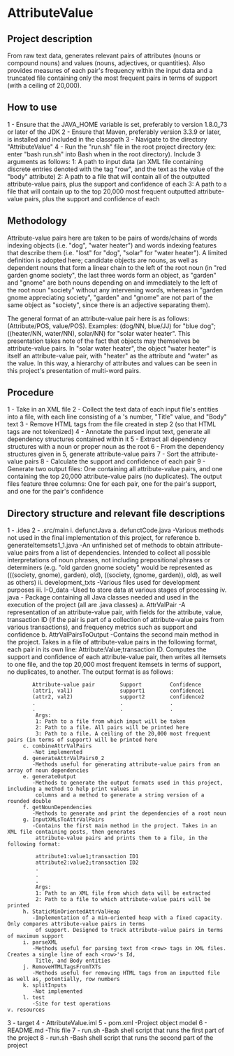# AttributeValue

Project description
--------------------------------------
From raw text data, generates relevant pairs of attributes (nouns or compound nouns) and values (nouns, adjectives, or
quantities). Also provides measures of each pair's frequency within the input data and a truncated file containing only
the most frequent pairs in terms of support (with a ceiling of 20,000).

How to use
--------------------------------------
1 - Ensure that the JAVA_HOME variable is set, preferably to version 1.8.0_73 or later of the JDK
2 - Ensure that Maven, preferably version 3.3.9 or later, is installed and included in the classpath
3 - Navigate to the directory "AttributeValue"
4 - Run the "run.sh" file in the root project directory (ex: enter "bash run.sh" into Bash when in the root directory).
    Include 3 arguments as follows:
    1: A path to input data (an XML file containing discrete entries denoted with the tag "row", and the text as the
       value of the "body" attribute)
    2: A path to a file that will contain all of the outputted attribute-value pairs, plus the support and confidence
       of each
    3: A path to a file that will contain up to the top 20,000 most frequent outputted attribute-value pairs, plus the
       support and confidence of each

Methodology
--------------------------------------
Attribute-value pairs here are taken to be pairs of words/chains of words indexing objects (i.e. "dog", "water heater")
and words indexing features that describe them (i.e. "lost" for "dog", "solar" for "water heater"). A limited definition
is adopted here; candidate objects are nouns, as well as dependent nouns that form a linear chain to the left of the
root noun (in "red garden gnome society", the last three words form an object, as "garden" and "gnome" are both nouns
depending on and immediately to the left of the root noun "society" without any intervening words, whereas in
"garden gnome appreciating society", "garden" and "gnome" are not part of the same object as "society", since there
is an adjective separating them).

The general format of an attribute-value pair here is as follows: (Attribute/POS, value/POS). Examples: (dog/NN, blue/JJ)
for "blue dog"; ((heater/NN, water/NN), solar/NN) for "solar water heater". This presentation takes note of the fact
that objects may themselves be attribute-value pairs. In "solar water heater", the object "water heater" is itself
an attribute-value pair, with "heater" as the attribute and "water" as the value. In this way, a hierarchy of attributes
and values can be seen in this project's presentation of multi-word pairs.

Procedure
--------------------------------------
1 - Take in an XML file
2 - Collect the text data of each input file's <row> entities into a file, with each line
    consisting of a <row>'s number, "Title" value, and "Body" text
3 - Remove HTML tags from the file created in step 2 (so that HTML tags are not
    tokenized)
4 - Annotate the parsed input text, generate all dependency structures contained within it
5 - Extract all dependency structures with a noun or proper noun as the root
6 - From the dependency structures given in 5, generate attribute-value pairs
7 - Sort the attribute-value pairs
8 - Calculate the support and confidence of each pair
9 - Generate two output files: One containing all attribute-value pairs, and one containing the top 20,000 attribute-value
    pairs (no duplicates). The output files feature three columns: One for each pair, one for the pair's support, and
    one for the pair's confidence

Directory structure and relevant file descriptions
--------------------------------------
1 - .idea
2 - .src/main
    i. defunctJava
        a. defunctCode.java
           -Various methods not used in the final implementation of this project, for reference
        b. generateItemsets1_1.java
           -An unfinished set of methods to obtain attribute-value pairs from a list of dependencies. Intended to
            collect all possible interpretations of noun phrases, not including prepositional phrases or determiners
            (e.g. "old garden gnome society" would be represented as (((society, gnome), garden), old),
            ((society, (gnome, garden)), old), as well as others)
    ii. development_txts
        -Various files used for development purposes
    iii. I-O_data
        -Used to store data at various stages of processing
    iv. java
        - Package containing all Java classes needed and used in the execution of the project (all are .java classes)
         a. AttrValPair
            -A representation of an attribute-value pair, with fields for the attribute, value, transaction ID (if the
             pair is part of a collection of attribute-value pairs from various transactions), and frequency metrics
             such as support and confidence
         b. AttrValPairsToOutput
            -Contains the second main method in the project. Takes in a file of attribute-value pairs in the following
            format, each pair in its own line: Attribute:Value;transaction ID. Computes the support and confidence of
            each attribute-value pair, then writes all itemsets to one file, and the top 20,000 most frequent itemsets
            in terms of support, no duplicates, to another. The output format is as follows:

            Attribute-value pair        Support         Confidence
            (attr1, val1)               support1        confidence1
            (attr2, val2)               support2        confidence2
            .                           .               .
            .                           .               .
             Args:
             1: Path to a file from which input will be taken
             2: Path to a file. All pairs will be printed here
             3: Path to a file. A ceiling of the 20,000 most frequent pairs (in terms of support) will be printed here
         c. combineAttrValPairs
            -Not implemented
         d. generateAttrValPairs0_2
            -Methods useful for generating attribute-value pairs from an array of noun dependencies
         e. generateOutput
            -Methods to generate the output formats used in this project, including a method to help print values in
             columns and a method to generate a string version of a rounded double
         f. getNounDependencies
            -Methods to generate and print the dependencies of a root noun
         g. InputXMLsToAttrValPairs
            -Contains the first main method in the project. Takes in an XML file containing posts, then generates
             attribute-value pairs and prints them to a file, in the following format:

             attribute1:value1;transaction ID1
             attribute2:value2;transaction ID2
             .
             .
             .
             Args:
             1: Path to an XML file from which data will be extracted
             2: Path to a file to which attribute-value pairs will be printed
         h. StaticMinOrientedAttrValHeap
            -Implementation of a min-oriented heap with a fixed capacity. Only compares attribute-value pairs in terms
             of support. Designed to track attribute-value pairs in terms of maximum support
         i. parseXML
            -Methods useful for parsing text from <row> tags in XML files. Creates a single line of each <row>'s Id,
             Title, and Body entities
         j. RemoveHTMLTagsFromTXTs
            -Methods useful for removing HTML tags from an inputted file as well as, potentially, row numbers
         k. splitInputs
            -Not implemented
         l. test
            -Site for test operations
    v. resources
3 - target
4 - AttributeValue.iml
5 - pom.xml
    -Project object model
6 - README.md
    -This file
7 - run.sh
    -Bash shell script that runs the first part of the project
8 - run.sh
    -Bash shell script that runs the second part of the project